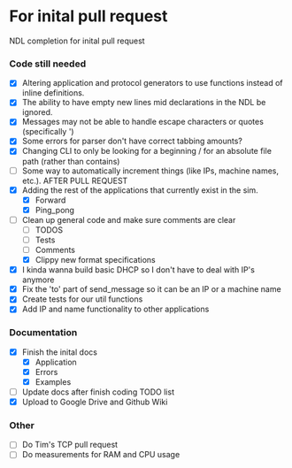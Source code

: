 # For inital pull request

NDL completion for inital pull request

### Code still needed

- [X] Altering application and protocol generators to use functions instead of inline definitions.
- [X] The ability to have empty new lines mid declarations in the NDL be ignored.
- [X] Messages may not be able to handle escape characters or quotes (specifically \')
- [X] Some errors for parser don't have correct tabbing amounts?
- [X] Changing CLI to only be looking for a beginning / for an absolute file path (rather than contains)
- [ ] Some way to automatically increment things (like IPs, machine names, etc.). AFTER PULL REQUEST
- [X] Adding the rest of the applications that currently exist in the sim.
  - [X] Forward
  - [X] Ping_pong
- [ ] Clean up general code and make sure comments are clear
  - [ ] TODOS
  - [ ] Tests
  - [ ] Comments
  - [X] Clippy new format specifications
- [X] I kinda wanna build basic DHCP so I don't have to deal with IP's anymore
- [X] Fix the 'to' part of send_message so it can be an IP or a machine name
- [X] Create tests for our util functions
- [X] Add IP and name functionality to other applications

### Documentation

- [X] Finish the inital docs
  - [X] Application
  - [X] Errors
  - [X] Examples
- [ ] Update docs after finish coding TODO list
- [X] Upload to Google Drive and Github Wiki

### Other

- [ ] Do Tim's TCP pull request
- [ ] Do measurements for RAM and CPU usage
